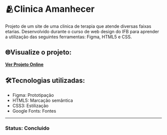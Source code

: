 # 🫂​Clinica Amanhecer
Projeto de um site de uma clinica de terapia que atende diversas faixas etarias. Desenvolvido durante o curso de web design do IFB para aprender a utilização das seguintes ferramentas: Figma, HTML5 e CSS.

## 🌐​Visualize o projeto:

**[Ver Projeto Online](https://rubydevz.github.io/Site-Clinica-Amanhecer/)**

## 🛠️Tecnologias utilizadas:
* Figma: Prototipação
* HTML5: Marcação semântica
* CSS3: Estilização
* Google Fonts: Fontes

---

### Status: Concluido
